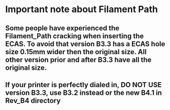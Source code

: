 # Important note about Filament Path

## **Some people have experienced the Filament_Path cracking when inserting the ECAS. To avoid that version B3.3 has a ECAS hole size 0.15mm wider then the original size. All other version prior and after B3.3 have all the original size.** 

## **If your printer is perfectly dialed in, DO NOT USE version B3.3, use B3.2 instead or the new B4.1 in Rev_B4 directory**

